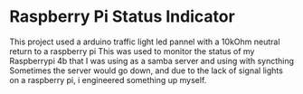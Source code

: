 # Raspberry Pi Status Indicator
This project used a arduino traffic light led pannel with a 10kOhm neutral return to a raspberry pi
This was used to monitor the status of my Raspberrypi 4b that I was using as a samba server and using with syncthing
Sometimes the server would go down, and due to the lack of signal lights on a raspberry pi, i engineered something up myself.
